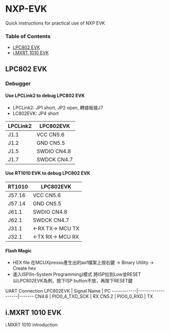 # NXP-EVK
Quick instructions for practical use of NXP EVK

### Table of Contents

* [LPC802 EVK](#lpc802-evk)
* [i.MXRT 1010 EVK](#imxrt-1010-evk)

## LPC802 EVK

### Debugger
#### Use LPCLink2 to debug LPC802 EVK
* LPCLink2: JP1 short, JP2 open, 轉接板接J7
* LC802EVK: JP4 short

LPCLink2    | LPC802EVK
------------|----------------
J1.1        | VCC CN5.6
J1.2        | GND CN5.5
J1.5        | SWDIO   CN4.8
J1.7        | SWDCK   CN4.7

#### Use RT1010 EVK to debug LPC802 EVK
RT1010  | LPC802EVK
--------|-------------------
J57.16  | VCC CN5.6
J57.14  | GND CN5.5
J61.1   | SWDIO   CN4.8
J62.1   | SWDCK   CN4.7
J31.1   | <-RX TX->   MCU TX
J32.1   | <-TX RX->   MCU RX

#### Flash Magic
* HEX file
在MCUXpresso產生出的axf檔案上按右鍵 -> Binary Utility -> Create hex
* 進入ISP(In-System Programming)模式
將ISP拉到Low並RESET  
以LPC802EVK為例，按下ISP button不放，再按下RESET鍵

UART Connection
LPC802EVK   | Signal Name       | PC
------------|-------------------|-------
CN4.6       | PIO0_4_TXD_SCK    | RX
CN5.2       | PIO0_0_RXD        | TX

## i.MXRT 1010 EVK

i.MXRT 1010 introduction

